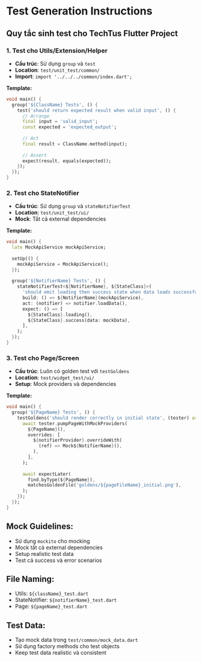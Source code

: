 # Test Generation Instructions

## Quy tắc sinh test cho TechTus Flutter Project

### 1. Test cho Utils/Extension/Helper
- **Cấu trúc**: Sử dụng `group` và `test`
- **Location**: `test/unit_test/common/`
- **Import**: `import '../../../common/index.dart';`

**Template:**
```dart
void main() {
  group('${ClassName} Tests', () {
    test('should return expected result when valid input', () {
      // Arrange
      final input = 'valid_input';
      const expected = 'expected_output';
      
      // Act
      final result = ClassName.method(input);
      
      // Assert
      expect(result, equals(expected));
    });
  });
}
```

### 2. Test cho StateNotifier
- **Cấu trúc**: Sử dụng `group` và `stateNotifierTest`
- **Location**: `test/unit_test/ui/`
- **Mock**: Tất cả external dependencies

**Template:**
```dart
void main() {
  late MockApiService mockApiService;
  
  setUp(() {
    mockApiService = MockApiService();
  });
  
  group('${NotifierName} Tests', () {
    stateNotifierTest<${NotifierName}, ${StateClass}>(
      'should emit loading then success state when data loads successfully',
      build: () => ${NotifierName}(mockApiService),
      act: (notifier) => notifier.loadData(),
      expect: () => [
        ${StateClass}.loading(),
        ${StateClass}.success(data: mockData),
      ],
    );
  });
}
```

### 3. Test cho Page/Screen
- **Cấu trúc**: Luôn có golden test với `testGoldens`
- **Location**: `test/widget_test/ui/`
- **Setup**: Mock providers và dependencies

**Template:**
```dart
void main() {
  group('${PageName} Tests', () {
    testGoldens('should render correctly in initial state', (tester) async {
      await tester.pumpPageWithMockProviders(
        ${PageName}(),
        overrides: [
          ${notifierProvider}.overrideWith(
            (ref) => Mock${NotifierName}(),
          ),
        ],
      );
      
      await expectLater(
        find.byType(${PageName}),
        matchesGoldenFile('goldens/${pageFileName}_initial.png'),
      );
    });
  });
}
```

## Mock Guidelines:
- Sử dụng `mockito` cho mocking
- Mock tất cả external dependencies
- Setup realistic test data
- Test cả success và error scenarios

## File Naming:
- Utils: `${className}_test.dart`
- StateNotifier: `${notifierName}_test.dart`  
- Page: `${pageName}_test.dart`

## Test Data:
- Tạo mock data trong `test/common/mock_data.dart`
- Sử dụng factory methods cho test objects
- Keep test data realistic và consistent
